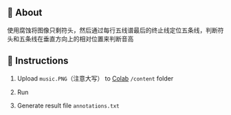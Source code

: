 ## 🧐 About <a name = "about"></a>
使用腐蚀将图像只剩符头，然后通过每行五线谱最后的终止线定位五条线，判断符头和五条线在垂直方向上的相对位置来判断音高

## 🏁 Instructions <a name = "Install"></a>
1. Upload ```music.PNG```（注意大写） to [Colab](https://colab.research.google.com/) ```/content``` folder

2. Run

3. Generate result file ```annotations.txt```
